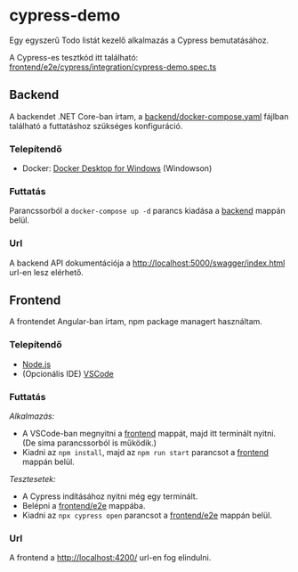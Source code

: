 # cypress-demo

Egy egyszerű Todo listát kezelő alkalmazás a Cypress bemutatásához.

A Cypress-es tesztkód itt található:
[frontend/e2e/cypress/integration/cypress-demo.spec.ts](frontend/e2e/cypress/integration/cypress-demo.spec.ts)

## Backend

A backendet .NET Core-ban írtam, a [backend/docker-compose.yaml](backend/docker-compose.yaml)
fájlban található a futtatáshoz szükséges konfiguráció.

### Telepítendő

- Docker: [Docker Desktop for Windows](https://hub.docker.com/editions/community/docker-ce-desktop-windows) (Windowson)

### Futtatás

Parancssorból a `docker-compose up -d` parancs kiadása a [backend](backend) mappán belül.

### Url

A backend API dokumentációja a [http://localhost:5000/swagger/index.html](http://localhost:5000/swagger/index.html) url-en lesz elérhető.

## Frontend

A frontendet Angular-ban írtam, npm package managert használtam.

### Telepítendő

- [Node.js](https://nodejs.org/en/)
- (Opcionális IDE) [VSCode](https://code.visualstudio.com/)

### Futtatás

*Alkalmazás:*
- A VSCode-ban megnyitni a [frontend](frontend) mappát, majd itt terminált nyitni. (De sima parancssorból is működik.)
- Kiadni az `npm install`, majd az `npm run start` parancsot a [frontend](frontend) mappán belül.

*Tesztesetek:*
- A Cypress indításához nyitni még egy terminált.
- Belépni a [frontend/e2e](frontend/e2e) mappába.
- Kiadni az `npx cypress open` parancsot a [frontend/e2e](frontend/e2e) mappán belül.

### Url

A frontend a [http://localhost:4200/](http://localhost:4200/) url-en fog elindulni.
